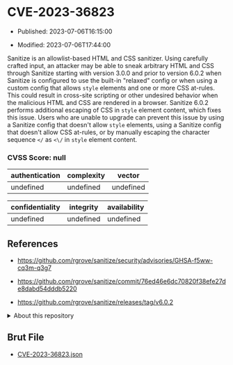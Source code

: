 # CVE-2023-36823

- Published: 2023-07-06T16:15:00

- Modified: 2023-07-06T17:44:00

Sanitize is an allowlist-based HTML and CSS sanitizer. Using carefully crafted input, an attacker may be able to sneak arbitrary HTML and CSS through Sanitize starting with version 3.0.0 and prior to version 6.0.2 when Sanitize is configured to use the built-in "relaxed" config or when using a custom config that allows `style` elements and one or more CSS at-rules. This could result in cross-site scripting or other undesired behavior when the malicious HTML and CSS are rendered in a browser. Sanitize 6.0.2 performs additional escaping of CSS in `style` element content, which fixes this issue. Users who are unable to upgrade can prevent this issue by using a Sanitize config that doesn't allow `style` elements, using a Sanitize config that doesn't allow CSS at-rules, or by manually escaping the character sequence `</` as `<\/` in `style` element content.

### CVSS Score: **null**

| authentication | complexity | vector |
| --- | --- | --- |
| undefined | undefined | undefined |

| confidentiality | integrity | availability |
| --- | --- | --- |
| undefined | undefined | undefined |

## References

* https://github.com/rgrove/sanitize/security/advisories/GHSA-f5ww-cq3m-q3g7

* https://github.com/rgrove/sanitize/commit/76ed46e6dc70820f38efe27de8dabd54dddb5220

* https://github.com/rgrove/sanitize/releases/tag/v6.0.2

<details>
<summary>About this repository</summary> 

  This repository is part of the project [Live Hack CVE](https://github.com/Live-Hack-CVE). Main website can be found [www.live-hack.org](https://www.live-hack.org) 
  
  Made by [Sn0wAlice](https://github.com/Sn0wAlice) for the people that care about security and need to have a feed of the latest CVEs. Hope you enjoy it, don't forget to star the repo and follow me on [Twitter](https://twitter.com/Sn0wAlice) and [Github](https://github.com/Sn0wAlice). And that is my [personnal website](https://www.alice-snow.me/)

  - [Home Page](https://github.com/Live-Hack-CVE)
  - [Framework](https://github.com/Live-Hack-CVE/cve-framework)
  - [CVE database](https://github.com/Live-Hack-CVE/full_database)
  - [Changelog](https://github.com/Live-Hack-CVE/Changelog)
</details>

## Brut File

* [CVE-2023-36823.json](https://raw.githubusercontent.com/Live-Hack-CVE/full_database/main/cves/2023/CVE-2023-36823.json)

